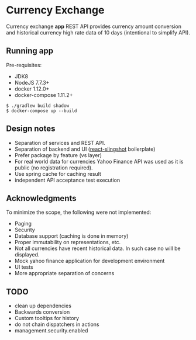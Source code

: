 # Currency Exchange

Currency exchange **app** REST API provides currency amount conversion and 
historical currency high rate data of 10 days (intentional to simplify API).

## Running app

Pre-requisites:

- JDK8
- NodeJS 7.7.3+
- docker 1.12.0+
- docker-compose 1.11.2+

```
$ ./gradlew build shadow
$ docker-compose up --build
```

## Design notes

- Separation of services and REST API.
- Separation of backend and UI ([react-slingshot](https://github.com/coryhouse/react-slingshot) boilerplate)
- Prefer package by feature (vs layer)
- For real world data for currencies Yahoo Finance API was used as it is public (no registration required).
- Use spring cache for caching result
- independent API acceptance test execution

## Acknowledgments

To minimize the scope, the following were not implemented:

- Paging
- Security
- Database support (caching is done in memory)
- Proper immutability on representations, etc.
- Not all currencies have recent historical data. In such case no will be displayed.
- Mock yahoo finance application for development environment
- UI tests
- More appropriate separation of concerns

## TODO
- clean up dependencies
- Backwards conversion
- Custom tooltips for history
- do not chain dispatchers in actions
- management.security.enabled
